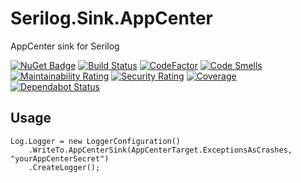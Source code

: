 # Serilog.Sink.AppCenter

AppCenter sink for Serilog

[![NuGet Badge](https://buildstats.info/nuget/serilog.sink.appcenter)](https://www.nuget.org/packages/Serilog.Sink.AppCenter/)
[![Build Status](https://app.bitrise.io/app/c70826ff4fce371e/status.svg?token=uVtXKCrVm2IaVz_MES-c1g&branch=master)](https://app.bitrise.io/app/c70826ff4fce371e)
[![CodeFactor](https://www.codefactor.io/repository/github/digitalrmdy/serilog.sink.appcenter/badge)](https://www.codefactor.io/repository/github/digitalrmdy/serilog.sink.appcenter)
[![Code Smells](https://sonarcloud.io/api/project_badges/measure?project=digitalrmdy_Serilog.Sink.AppCenter&metric=code_smells)](https://sonarcloud.io/dashboard?id=digitalrmdy_Serilog.Sink.AppCenter)
[![Maintainability Rating](https://sonarcloud.io/api/project_badges/measure?project=digitalrmdy_Serilog.Sink.AppCenter&metric=sqale_rating)](https://sonarcloud.io/dashboard?id=digitalrmdy_Serilog.Sink.AppCenter)
[![Security Rating](https://sonarcloud.io/api/project_badges/measure?project=digitalrmdy_Serilog.Sink.AppCenter&metric=security_rating)](https://sonarcloud.io/dashboard?id=digitalrmdy_Serilog.Sink.AppCenter)
[![Coverage](https://sonarcloud.io/api/project_badges/measure?project=digitalrmdy_Serilog.Sink.AppCenter&metric=coverage)](https://sonarcloud.io/dashboard?id=digitalrmdy_Serilog.Sink.AppCenter)
[![Dependabot Status](https://api.dependabot.com/badges/status?host=github&repo=3factr/Serilog.Sink.AppCenter)](https://dependabot.com)

## Usage

```
Log.Logger = new LoggerConfiguration()
    .WriteTo.AppCenterSink(AppCenterTarget.ExceptionsAsCrashes, "yourAppCenterSecret")
    .CreateLogger();
```
